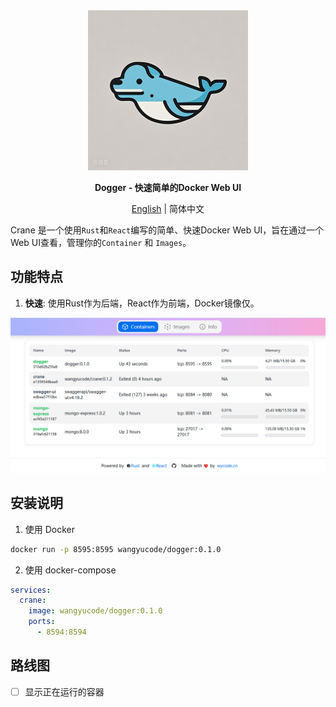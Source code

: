 <div align="center">
  <img src="logo.jpg" width=256></img>
  <p><strong>Dogger - 快速简单的Docker Web UI</strong></p>
  
  [English](README.md) | 简体中文
  
</div>

Crane 是一个使用`Rust`和`React`编写的简单、快速Docker Web UI，旨在通过一个Web UI查看，管理你的`Container` 和 `Images`。
## 功能特点

1. **快速**: 使用Rust作为后端，React作为前端，Docker镜像仅。


![screenshot](/screenshot/1.png)

## 安装说明

1. 使用 Docker

```bash
docker run -p 8595:8595 wangyucode/dogger:0.1.0
```

2. 使用 docker-compose

```yaml
services:
  crane:
    image: wangyucode/dogger:0.1.0
    ports:
      - 8594:8594
```

## 路线图

- [ ] 显示正在运行的容器

